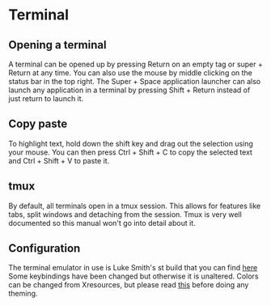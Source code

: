 # Terminal

## Opening a terminal

A terminal can be opened up by pressing Return on an empty tag or super + Return at any time. 
You can also use the mouse by middle clicking on the status bar in the top right. 
The Super + Space application launcher can also launch any application in a terminal by pressing Shift + Return instead of just return to launch it. 

## Copy paste

To highlight text, hold down the shift key and drag out the selection using your mouse. 
You can then press Ctrl + Shift + C to copy the selected text and Ctrl + Shift + V to paste it. 

## tmux

By default, all terminals open in a tmux session.
This allows for features like tabs, split windows and detaching from the session. 
Tmux is very well documented so this manual won't go into detail about it. 

## Configuration

The terminal emulator in use is Luke Smith's st build that you can find
[here](https://github.com/LukeSmithxyz/st)
Some keybindings have been changed but otherwise it is unaltered. 
Colors can be changed from Xresources, but please read
[this](https://instantos.io/youtube/customize)
before doing any theming. 
